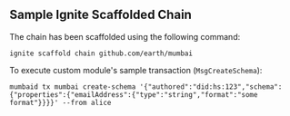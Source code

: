 ## Sample Ignite Scaffolded Chain

The chain has been scaffolded using the following command:

```
ignite scaffold chain github.com/earth/mumbai
```

To execute custom module's sample transaction (`MsgCreateSchema`):

```
mumbaid tx mumbai create-schema '{"authored":"did:hs:123","schema":{"properties":{"emailAddress":{"type":"string","format":"some format"}}}}' --from alice
```
